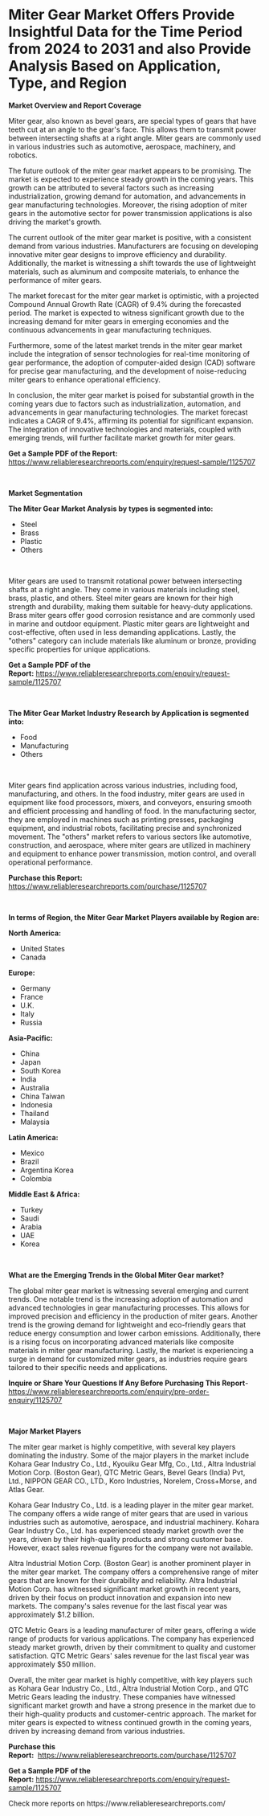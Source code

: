 <p><h1>Miter Gear Market Offers Provide Insightful Data for the Time Period from 2024 to 2031 and also Provide Analysis Based on Application, Type, and Region</h1></p><p><strong>Market Overview and Report Coverage</strong></p>
<p><p>Miter gear, also known as bevel gears, are special types of gears that have teeth cut at an angle to the gear's face. This allows them to transmit power between intersecting shafts at a right angle. Miter gears are commonly used in various industries such as automotive, aerospace, machinery, and robotics.</p><p>The future outlook of the miter gear market appears to be promising. The market is expected to experience steady growth in the coming years. This growth can be attributed to several factors such as increasing industrialization, growing demand for automation, and advancements in gear manufacturing technologies. Moreover, the rising adoption of miter gears in the automotive sector for power transmission applications is also driving the market's growth.</p><p>The current outlook of the miter gear market is positive, with a consistent demand from various industries. Manufacturers are focusing on developing innovative miter gear designs to improve efficiency and durability. Additionally, the market is witnessing a shift towards the use of lightweight materials, such as aluminum and composite materials, to enhance the performance of miter gears.</p><p>The market forecast for the miter gear market is optimistic, with a projected Compound Annual Growth Rate (CAGR) of 9.4% during the forecasted period. The market is expected to witness significant growth due to the increasing demand for miter gears in emerging economies and the continuous advancements in gear manufacturing techniques. </p><p>Furthermore, some of the latest market trends in the miter gear market include the integration of sensor technologies for real-time monitoring of gear performance, the adoption of computer-aided design (CAD) software for precise gear manufacturing, and the development of noise-reducing miter gears to enhance operational efficiency.</p><p>In conclusion, the miter gear market is poised for substantial growth in the coming years due to factors such as industrialization, automation, and advancements in gear manufacturing technologies. The market forecast indicates a CAGR of 9.4%, affirming its potential for significant expansion. The integration of innovative technologies and materials, coupled with emerging trends, will further facilitate market growth for miter gears.</p></p>
<p><strong>Get a Sample PDF of the Report:</strong> <a href="https://www.reliableresearchreports.com/enquiry/request-sample/1125707">https://www.reliableresearchreports.com/enquiry/request-sample/1125707</a></p>
<p>&nbsp;</p>
<p><strong>Market Segmentation</strong></p>
<p><strong>The Miter Gear Market Analysis by types is segmented into:</strong></p>
<p><ul><li>Steel</li><li>Brass</li><li>Plastic</li><li>Others</li></ul></p>
<p>&nbsp;</p>
<p><p>Miter gears are used to transmit rotational power between intersecting shafts at a right angle. They come in various materials including steel, brass, plastic, and others. Steel miter gears are known for their high strength and durability, making them suitable for heavy-duty applications. Brass miter gears offer good corrosion resistance and are commonly used in marine and outdoor equipment. Plastic miter gears are lightweight and cost-effective, often used in less demanding applications. Lastly, the "others" category can include materials like aluminum or bronze, providing specific properties for unique applications.</p></p>
<p><strong>Get a Sample PDF of the Report:</strong>&nbsp;<a href="https://www.reliableresearchreports.com/enquiry/request-sample/1125707">https://www.reliableresearchreports.com/enquiry/request-sample/1125707</a></p>
<p>&nbsp;</p>
<p><strong>The Miter Gear Market Industry Research by Application is segmented into:</strong></p>
<p><ul><li>Food</li><li>Manufacturing</li><li>Others</li></ul></p>
<p>&nbsp;</p>
<p><p>Miter gears find application across various industries, including food, manufacturing, and others. In the food industry, miter gears are used in equipment like food processors, mixers, and conveyors, ensuring smooth and efficient processing and handling of food. In the manufacturing sector, they are employed in machines such as printing presses, packaging equipment, and industrial robots, facilitating precise and synchronized movement. The "others" market refers to various sectors like automotive, construction, and aerospace, where miter gears are utilized in machinery and equipment to enhance power transmission, motion control, and overall operational performance.</p></p>
<p><strong>Purchase this Report:</strong>&nbsp; <a href="https://www.reliableresearchreports.com/purchase/1125707">https://www.reliableresearchreports.com/purchase/1125707</a></p>
<p>&nbsp;</p>
<p><strong>In terms of Region, the Miter Gear Market Players available by Region are:</strong></p>
<p>
    <p> <strong> North America: </strong>
        <ul>
            <li>United States</li>
            <li>Canada</li>
        </ul>
        </p> 
    <p> <strong> Europe: </strong>
        <ul>
            <li>Germany</li>
            <li>France</li>
            <li>U.K.</li>
            <li>Italy</li>
            <li>Russia</li>
        </ul>
        </p> 
    <p> <strong> Asia-Pacific: </strong>
        <ul>
            <li>China</li>
            <li>Japan</li>
            <li>South Korea</li>
            <li>India</li>
            <li>Australia</li>
            <li>China Taiwan</li>
            <li>Indonesia</li>
            <li>Thailand</li>
            <li>Malaysia</li>
        </ul>
        </p> 
    <p> <strong> Latin America: </strong>
        <ul>
            <li>Mexico</li>
            <li>Brazil</li>
            <li>Argentina Korea</li>
            <li>Colombia</li>
        </ul>
        </p> 
    <p> <strong> Middle East & Africa: </strong>
        <ul>
            <li>Turkey</li>
            <li>Saudi</li>
            <li>Arabia</li>
            <li>UAE</li>
            <li>Korea</li>
        </ul>
    </p>
    </p>
<p>&nbsp;</p>
<p><strong>What are the Emerging Trends in the Global Miter Gear market?</strong></p>
<p><p>The global miter gear market is witnessing several emerging and current trends. One notable trend is the increasing adoption of automation and advanced technologies in gear manufacturing processes. This allows for improved precision and efficiency in the production of miter gears. Another trend is the growing demand for lightweight and eco-friendly gears that reduce energy consumption and lower carbon emissions. Additionally, there is a rising focus on incorporating advanced materials like composite materials in miter gear manufacturing. Lastly, the market is experiencing a surge in demand for customized miter gears, as industries require gears tailored to their specific needs and applications.</p></p>
<p><strong>Inquire or Share Your Questions If Any Before Purchasing This Report</strong>- <a href="https://www.reliableresearchreports.com/enquiry/pre-order-enquiry/1125707">https://www.reliableresearchreports.com/enquiry/pre-order-enquiry/1125707</a></p>
<p>&nbsp;</p>
<p><strong>Major Market Players</strong></p>
<p><p>The miter gear market is highly competitive, with several key players dominating the industry. Some of the major players in the market include Kohara Gear Industry Co., Ltd., Kyouiku Gear Mfg, Co., Ltd., Altra Industrial Motion Corp. (Boston Gear), QTC Metric Gears, Bevel Gears (India) Pvt, Ltd., NIPPON GEAR CO., LTD., Koro Industries, Norelem, Cross+Morse, and Atlas Gear.</p><p>Kohara Gear Industry Co., Ltd. is a leading player in the miter gear market. The company offers a wide range of miter gears that are used in various industries such as automotive, aerospace, and industrial machinery. Kohara Gear Industry Co., Ltd. has experienced steady market growth over the years, driven by their high-quality products and strong customer base. However, exact sales revenue figures for the company were not available.</p><p>Altra Industrial Motion Corp. (Boston Gear) is another prominent player in the miter gear market. The company offers a comprehensive range of miter gears that are known for their durability and reliability. Altra Industrial Motion Corp. has witnessed significant market growth in recent years, driven by their focus on product innovation and expansion into new markets. The company's sales revenue for the last fiscal year was approximately $1.2 billion.</p><p>QTC Metric Gears is a leading manufacturer of miter gears, offering a wide range of products for various applications. The company has experienced steady market growth, driven by their commitment to quality and customer satisfaction. QTC Metric Gears' sales revenue for the last fiscal year was approximately $50 million.</p><p>Overall, the miter gear market is highly competitive, with key players such as Kohara Gear Industry Co., Ltd., Altra Industrial Motion Corp., and QTC Metric Gears leading the industry. These companies have witnessed significant market growth and have a strong presence in the market due to their high-quality products and customer-centric approach. The market for miter gears is expected to witness continued growth in the coming years, driven by increasing demand from various industries.</p></p>
<p><strong>Purchase this Report:</strong>&nbsp;&nbsp;<a href="https://www.reliableresearchreports.com/purchase/1125707">https://www.reliableresearchreports.com/purchase/1125707</a></p>
<p></p>
<p><strong>Get a Sample PDF of the Report:</strong>&nbsp;<a href="https://www.reliableresearchreports.com/enquiry/request-sample/1125707">https://www.reliableresearchreports.com/enquiry/request-sample/1125707</a></p>
<p>Check more reports on https://www.reliableresearchreports.com/</p>